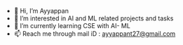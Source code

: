 - 👋 Hi, I’m Ayyappan
- 👀 I’m interested in AI and ML related projects and tasks
- 🌱 I’m currently learning CSE with AI- ML
- 📫 Reach me through mail iD : ayyappant27@gmail.com

<!---
Ayyappss/Ayyappss is a ✨ special ✨ repository because its `README.md` (this file) appears on your GitHub profile.
You can click the Preview link to take a look at your changes.
--->
